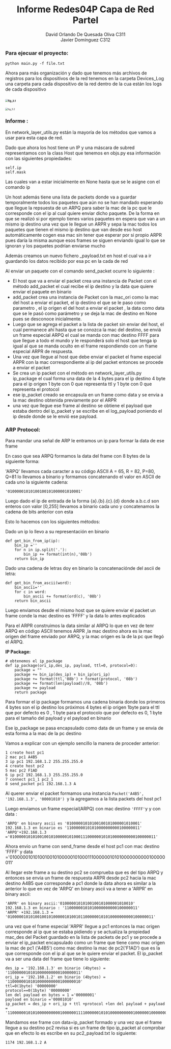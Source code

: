 # <center>Informe Redes04P Capa de Red ParteI</center>
<center>David Orlando De Quesada Oliva C311</center>

<center>Javier Domínguez C312</center>

### Para ejecuar el proyecto:

```
python main.py -f file.txt
```

Ahora para más organización y dado que tenemos más archivos de registros para los dispositivos de la red tenemos en la carpeta Devices_Log una carpeta para cada dispositivo de la red dentro de la cua están los logs  de cada dispositivo

### <img src="/home/davido/Documents/Proyectos/4/Redes04P/images/fig_3.1.png" alt="fig_3.1" style="zoom:50%;" />	

<img src="/home/davido/Documents/Proyectos/4/Redes04P/images/fig_3.2.png" alt="fig_3.2" style="zoom:50%;" />





### Informe :

En network_layer_utils.py están la mayoría de los métodos que vamos a usar para esta capa de red.

Dado que ahora los host tiene un IP y una máscara de subred representamos con la class Host que tenemos en objs.py esa información con las siguientes propiedades:

```
self.ip
self.mask
```

Las cuales van a estar inicialmente en None hasta que se le asigne con el comando ip

Un host además tiene una lista de packets donde va a guardar temporalmente todos los paquetes que aún no se han mandado esperando que llegue la repsuesta de un ARPQ para saber la mac de la pc que le corresponde con el ip al cual quiere enviar dicho paquete. De la forma en que se realizó si por ejemplo tienes varios paquetes en espera que van a un mismo ip destino una vez que le llegue un ARPR y sepa la mac todos los paquetes que tienen el mismo ip destino que van desde eso host automáticamente cogen esa mac sin tener que esperar por si propio ARPR pues daría la misma aunque esos frames se siguen enviando igual lo que se ignoran y los paquetes podrían enviarse mucho 

Además creamos un nuevo fichero _payload.txt  en host el cual va a ir guardando los datos recibido por esa pc en la cada de red

Al enviar un paquete con el comando send_packet ocurre lo siguiente :

- El host que va a enviar el packet crea una instancia de Packet con el método add_packet el cual recibe el ip destino y la data que quiere enviar el paquete en binario
- add_packet crea una instancia de Packet con la mac_ori como la mac del host a enviar el packet, el ip destino el que se le paso como parametro , el ip origen el del host a enviar el packet , la data como data que se le pasó como parámetro y se deja la mac de destino en None pues se desconoce inicialmente.
- Luego que se agrega el packet a la lista de packet sin enviar del host, el cual permanece ahí hasta que se conozca la mac del destino, se enviá un frame especial ARPQ el cual se manda con mac destino FFFF para que llegue a todo el mundo y le responderá solo el host que tenga ip igual al que se manda oculto en el frame respondiendo con un frame especial ARPR de respuesta.
- Una vez que llegue al host que debe enviar el packet el frame especial ARPR con la mac correspondiente al ip del packet entonces se procede a enviar el packet 
- Se crea un ip packet con el método en network_layer_utils.py ip_package  el cual forma una data de la 4 bytes para el ip destino 4 byte para el ip origen 1 byte con 0 que representa ttl y 1 byte con 0 que representa el protocol
- ese ip_packet creado se encapsula en un frame como data y se envia a la mac destino obtenida previamente por el ARPR 
- una vez que llegue ese frame al destino se obtiene el payload que estaba dentro del ip_packet y se escribe en el log_payload poniendo el ip desde donde se le envió ese payload.



### ARP Protocol:

Para mandar una señal de ARP le entramos un ip para formar la data de ese frame 

En caso que sea ARPQ formamos la data del frame con 8 bytes de la siguiente forma:

'ARPQ' llevamos cada caracter a su código ASCII A = 65,  R = 82,  P=80,  Q=81 lo llevamos a binario y formamos concatenando el valor en ASCII de cada uno la siguiente cadena:

```
'01000001010100100101000001010001'
```

Luego dado el ip de entrada de la forma {a}.{b}.{c}.{d} donde a.b.c.d son enteros con valor [0,255] llevamos a binario cada uno y concatenamos la cadena de bits anterior con esta 

Esto lo hacemos con los siguientes métodos:

Dado un ip lo llevo a su representación en binario

```
def get_bin_from_ip(ip):
    bin_ip =''
    for n in ip.split('.'):
        bin_ip += format(int(n),'08b')
    return bin_ip
```

Dado una cadena de letras doy en binario la concatenaciónde del ascii de letra:

```
def get_bin_from_ascii(word):
    bin_ascii=''
    for c in word:
        bin_ascii += format(ord(c), '08b')
    return bin_ascii
```

 Luego enviamos desde el mismo host que se quiere enviar el packet un frame conde la mac destino es 'FFFF' y la data lo antes explicados

Para el ARPR construimos la data similar al ARPQ lo que en vez de tenr ARPQ en código ASCII tenemos ARPR ,la mac destino ahora es la mac origen del frame enviado por ARPQ, y la mac origen es la de la pc que llegó el ARPQ.



**IP Package:**

  

```
# obtenemos el ip_package 
def ip_package(ori_ip,des_ip, payload, ttl=0, protocol=0):
    package = ""
    package += bin_ip(des_ip) + bin_ip(ori_ip)
    package += format(ttl,'08b') + format(protocol, '08b')
    package += format(len(payload)//8, '08b')
    package += payload
    return package    

```

Para formar el ip package  formamos una cadena binaria donde los primeros 4 bytes son el ip destino los próximos 4 bytes el ip origen 1byte para el ttl que por defecto es 0 , 1 byte para el protocolo que por defecto es 0, 1 byte para el tamaño del payload y el payload en binario

Ese ip_package se pasa encapsulado como data de un frame y se envia de esta forma a la mac de la pc destino

Vamos a explicar con un ejemplo sencillo la manera de proceder anterior:

```
1 create host pc1
2 mac pc1 A4B5
3 ip pc1 192.168.1.2 255.255.255.0
4 create host pc2
5 mac pc2 F1AD
6 ip pc2 192.168.1.3 255.255.255.0
7 connect pc1_1 pc2_1
8 send_packet pc1 192.168.1.3 A
```

Al querer enviar el packet formamos una instancia `Packet('A4B5', '192.168.1.3', '00001010') `y la agregamos a la lista packets del host pc1

Luego enviamos un frame especial(ARPQ) con mac destino `'FFFF'`y y con data :

```
'ARPQ' en binary ascii es '01000001010100100101000001010001'
192.168.1.3 en binario es '11000000101010000000000100000011'
'ARPQ'+192.168.1.3 ='0100000101010010010100000101000111000000101010000000000100000011'
```

Ahora envio un frame con send_frame desde el host pc1 con mac destino 'FFFF' y data ='0100000101010010010100000101000111000000101010000000000100000011'

Al llegar este frame a su destino pc2 se comprueba que es del tipo ARPQ y entonces se envia un frame de respuesta ARPR desde pc2 hacia la mac destino A4B5 que corresponde a pc1 donde la data ahora es similar a la anterior lo que en vez de 'ARPQ' en binary ascii va a tener a 'ARPR' en binary ascii:

```
'ARPR' en binary ascii:'01000001010100100101000001010010'
192.168.1.3 en binario : '11000000101010000000000100000011'
'ARPR' +192.168.1.3 = '0100000101010010010100000101001011000000101010000000000100000011'
```

una vez que el frame especial 'ARPR' llegue a pc1 entonces la mac origen corresponde al ip que se estaba pidiendo y se actualiza la propiedad mac_des del Packet guardado en la lista de packets de pc1 y se procede a enviar el ip_packet encapsulado como un frame que tiene como mac origen la mac de pc1 ('A4B5') como mac destino la mac de pc2('F1AD') que es la que corresponde con el ip al que se le quiere enviar el packet. El ip_packet va a ser una data del frame que tiene lo siguiente:

```
des_ip = '192.168.1.3' en binario (4bytes) = '11000000101010000000000100000011'
ori_ip = '192.168.1.2' en binario (4bytes) = '11000000101010000000000100000010'
ttl=0(1byte) '00000000'
protocol==0(1byte) '00000000'
len del payload en bytes = 1 ='00000001'
payload en binario ='00001010'
ip_packet = des_ip + ori_ip + ttl +protocol +len del payload + payload
= '110000001010100000000001000000111100000010101000000000010000001000000000000000000000000100001010'
```

Mandamos ese frame con data=ip_packet formado y una vez que el frame llegue a su destino pc2 revisa si es un frame de tipo ip_packet al comprobar que en efecto lo es escribe en su pc2_payload.txt lo siguiente:

```
1174 192.168.1.2 A
```

